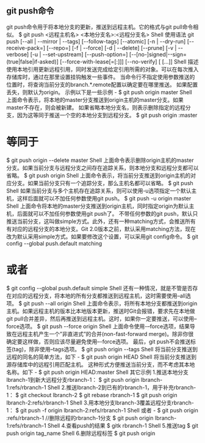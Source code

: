 ## git push命令

git push命令用于将本地分支的更新，推送到远程主机。它的格式与git pull命令相似。
$ git push <远程主机名> <本地分支名>:<远程分支名>
Shell
使用语法
git push [--all | --mirror | --tags] [--follow-tags] [--atomic] [-n | --dry-run] [--receive-pack=<git-receive-pack>]
       [--repo=<repository>] [-f | --force] [-d | --delete] [--prune] [-v | --verbose]
       [-u | --set-upstream] [--push-option=<string>]
       [--[no-]signed|--sign=(true|false|if-asked)]
       [--force-with-lease[=<refname>[:<expect>]]]
       [--no-verify] [<repository> [<refspec>…]]
Shell
描述使用本地引用更新远程引用，同时发送完成给定引用所需的对象。可以在每次推入存储库时，通过在那里设置挂钩触发一些事件。
当命令行不指定使用<repository>参数推送的位置时，将查询当前分支的branch.*.remote配置以确定要在哪里推送。 如果配置丢失，则默认为origin。
示例以下是一些示例 -
$ git push origin master
Shell
上面命令表示，将本地的master分支推送到origin主机的master分支。如果master不存在，则会被新建。
如果省略本地分支名，则表示删除指定的远程分支，因为这等同于推送一个空的本地分支到远程分支。
$ git push origin :master
# 等同于
$ git push origin --delete master
Shell
上面命令表示删除origin主机的master分支。如果当前分支与远程分支之间存在追踪关系，则本地分支和远程分支都可以省略。
$ git push origin
Shell
上面命令表示，将当前分支推送到origin主机的对应分支。如果当前分支只有一个追踪分支，那么主机名都可以省略。
$ git push
Shell
如果当前分支与多个主机存在追踪关系，则可以使用-u选项指定一个默认主机，这样后面就可以不加任何参数使用git push。
$ git push -u origin master
Shell
上面命令将本地的master分支推送到origin主机，同时指定origin为默认主机，后面就可以不加任何参数使用git push了。
不带任何参数的git push，默认只推送当前分支，这叫做simple方式。此外，还有一种matching方式，会推送所有有对应的远程分支的本地分支。Git 2.0版本之前，默认采用matching方法，现在改为默认采用simple方式。如果要修改这个设置，可以采用git config命令。
$ git config --global push.default matching
# 或者
$ git config --global push.default simple
Shell
还有一种情况，就是不管是否存在对应的远程分支，将本地的所有分支都推送到远程主机，这时需要使用–all选项。
$ git push --all origin
Shell
上面命令表示，将所有本地分支都推送到origin主机。如果远程主机的版本比本地版本更新，推送时Git会报错，要求先在本地做git pull合并差异，然后再推送到远程主机。这时，如果你一定要推送，可以使用–force选项。
$ git push --force origin
Shell
上面命令使用-–force选项，结果导致在远程主机产生一个”非直进式”的合并(non-fast-forward merge)。除非你很确定要这样做，否则应该尽量避免使用–-force选项。
最后，git push不会推送标签(tag)，除非使用–tags选项。
$ git push origin --tags
Shell
将当前分支推送到远程的同名的简单方法，如下 - 
$ git push origin HEAD
Shell
将当前分支推送到源存储库中的远程引用匹配主机。 这种形式方便推送当前分支，而不考虑其本地名称。如下 - 
$ git push origin HEAD:master
Shell
其它示例
1.推送本地分支lbranch-1到新大远程分支rbranch-1：
$ git push origin lbranch-1:refs/rbranch-1
Shell
2.推送lbranch-2到已有的rbranch-1，用于补充rbranch-1：
$ git checkout lbranch-2
$ git rebase rbranch-1
$ git push origin lbranch-2:refs/rbranch-1
Shell
3.用本地分支lbranch-3覆盖远程分支rbranch-1：
$ git push -f origin lbranch-2:refs/rbranch-1
Shell
或者 - 
$ git push origin :refs/rbranch-1   //删除远程的rbranch-1分支
$ git push origin lbranch-1:refs/rbranch-1
Shell
4.查看push的结果
$ gitk rbranch-1
Shell
5.推送tag
$ git push origin tag_name
Shell
6.删除远程标签
$ git push origin 

